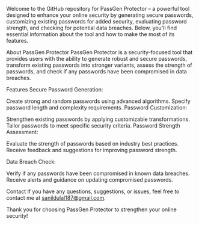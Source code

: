Welcome to the GitHub repository for PassGen Protector – a powerful tool designed to enhance your online security by generating secure passwords, customizing existing passwords for added security, evaluating password strength, and checking for potential data breaches. Below, you'll find essential information about the tool and how to make the most of its features.

About PassGen Protector
PassGen Protector is a security-focused tool that provides users with the ability to generate robust and secure passwords, transform existing passwords into stronger variants, assess the strength of passwords, and check if any passwords have been compromised in data breaches.

Features
Secure Password Generation:

Create strong and random passwords using advanced algorithms.
Specify password length and complexity requirements.
Password Customization:

Strengthen existing passwords by applying customizable transformations.
Tailor passwords to meet specific security criteria.
Password Strength Assessment:

Evaluate the strength of passwords based on industry best practices.
Receive feedback and suggestions for improving password strength.

Data Breach Check:

Verify if any passwords have been compromised in known data breaches.
Receive alerts and guidance on updating compromised passwords.


Contact
If you have any questions, suggestions, or issues, feel free to contact me at sanildulal187@gmail.com.

Thank you for choosing PassGen Protector to strengthen your online security!

